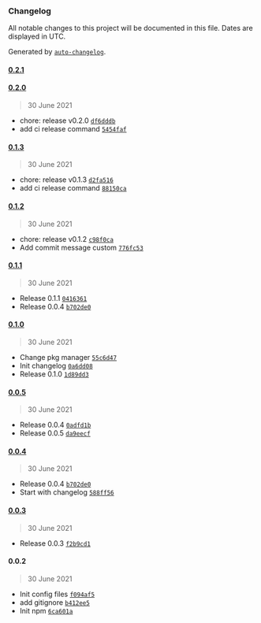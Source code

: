### Changelog

All notable changes to this project will be documented in this file. Dates are displayed in UTC.

Generated by [`auto-changelog`](https://github.com/CookPete/auto-changelog).

#### [0.2.1](https://github.com/smuchka/pkg-debug-ui/compare/0.2.0...0.2.1)

#### [0.2.0](https://github.com/smuchka/pkg-debug-ui/compare/0.1.3...0.2.0)

> 30 June 2021

- chore: release v0.2.0 [`df6dddb`](https://github.com/smuchka/pkg-debug-ui/commit/df6dddb4dc33d288a1e23326552f862226885083)
- add ci release command [`5454faf`](https://github.com/smuchka/pkg-debug-ui/commit/5454fafb3985ffd6adc0b7d01ef5d669cccde112)

#### [0.1.3](https://github.com/smuchka/pkg-debug-ui/compare/0.1.2...0.1.3)

> 30 June 2021

- chore: release v0.1.3 [`d2fa516`](https://github.com/smuchka/pkg-debug-ui/commit/d2fa516cba0903c4164c2802eb01b2e74d8c8312)
- add ci release command [`88150ca`](https://github.com/smuchka/pkg-debug-ui/commit/88150ca974cff5e7f4faabf8c02bfe83c0b9a5cb)

#### [0.1.2](https://github.com/smuchka/pkg-debug-ui/compare/0.1.1...0.1.2)

> 30 June 2021

- chore: release v0.1.2 [`c98f0ca`](https://github.com/smuchka/pkg-debug-ui/commit/c98f0cae8d39ef199a5d05d248db8765ceceea16)
- Add commit message custom [`776fc53`](https://github.com/smuchka/pkg-debug-ui/commit/776fc53e4d60ad8dce10ed61cecc42ccfaf8f3fe)

#### [0.1.1](https://github.com/smuchka/pkg-debug-ui/compare/0.1.0...0.1.1)

> 30 June 2021

- Release 0.1.1 [`0416361`](https://github.com/smuchka/pkg-debug-ui/commit/0416361dd37715fd929fb782ca9f0854ef44e209)
- Release 0.0.4 [`b702de0`](https://github.com/smuchka/pkg-debug-ui/commit/b702de01e5922a75b1e03af73e9020902b870419)

#### [0.1.0](https://github.com/smuchka/pkg-debug-ui/compare/0.0.5...0.1.0)

> 30 June 2021

- Change pkg manager [`55c6d47`](https://github.com/smuchka/pkg-debug-ui/commit/55c6d47262520e08b5c9039d4a1b8b6950681ceb)
- Init changelog [`0a6dd08`](https://github.com/smuchka/pkg-debug-ui/commit/0a6dd08f1b9f13fd299c7d7e874654e7cc774df1)
- Release 0.1.0 [`1d89dd3`](https://github.com/smuchka/pkg-debug-ui/commit/1d89dd3951845099bba5dde0c0f3d5f9a70ba1a9)

#### [0.0.5](https://github.com/smuchka/pkg-debug-ui/compare/0.0.4...0.0.5)

> 30 June 2021

- Release 0.0.4 [`0adfd1b`](https://github.com/smuchka/pkg-debug-ui/commit/0adfd1b7d74683e66d906569999c0f69b4060650)
- Release 0.0.5 [`da9eecf`](https://github.com/smuchka/pkg-debug-ui/commit/da9eecf02e5d20afa6d344d8f3315218712d8632)

#### [0.0.4](https://github.com/smuchka/pkg-debug-ui/compare/0.0.3...0.0.4)

> 30 June 2021

- Release 0.0.4 [`b702de0`](https://github.com/smuchka/pkg-debug-ui/commit/b702de01e5922a75b1e03af73e9020902b870419)
- Start with changelog [`588ff56`](https://github.com/smuchka/pkg-debug-ui/commit/588ff5655749582acb7582e5e230cb8068ebd145)

#### [0.0.3](https://github.com/smuchka/pkg-debug-ui/compare/0.0.2...0.0.3)

> 30 June 2021

- Release 0.0.3 [`f2b9cd1`](https://github.com/smuchka/pkg-debug-ui/commit/f2b9cd1945c62165b904136f9f00e0d1c31bad69)

#### 0.0.2

> 30 June 2021

- Init config files [`f094af5`](https://github.com/smuchka/pkg-debug-ui/commit/f094af5ced88ded69138ba60599095537441d08e)
- add gitignore [`b412ee5`](https://github.com/smuchka/pkg-debug-ui/commit/b412ee54c4e83a769af16056673bfd6dfb043944)
- Init npm [`6ca601a`](https://github.com/smuchka/pkg-debug-ui/commit/6ca601a606267671526168907f285e5e7f94a349)
